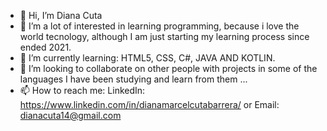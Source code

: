 - 👋 Hi, I’m Diana Cuta
- 👀 I’m a lot of interested in learning programming, because i love the world tecnology, although I am just starting my learning process since ended 2021.
- 🌱 I’m currently learning:
HTML5, CSS, C#, JAVA AND KOTLIN.
- 💞️ I’m looking to collaborate on other people  with projects in some of the languages I have been studying and learn from them ...
- 📫 How to reach me:
LinkedIn: https://www.linkedin.com/in/dianamarcelcutabarrera/ or
Email: dianacuta14@gmail.com

<!---
dianaq14/dianaq14 is a ✨ special ✨ repository because its `README.md` (this file) appears on your GitHub profile.
You can click the Preview link to take a look at your changes.
--->
